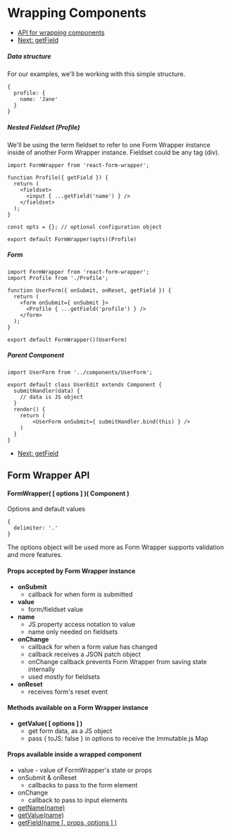 # Wrapping Components

* [API for wrapping components](#API)
* [Next: getField](./get-field.md)


##### Data structure
For our examples, we'll be working with this simple structure.

```
{
  profile: {
    name: 'Jane'
  }
}
```

##### Nested Fieldset (Profile)
We'll be using the term fieldset to refer to one Form Wrapper instance inside of another
Form Wrapper instance.  Fieldset could be any tag (div).

```
import FormWrapper from 'react-form-wrapper';

function Profile({ getField }) {
  return (
    <fieldset>
      <input { ...getField('name') } />
    </fieldset>
  );
}

const opts = {}; // optional configuration object

export default FormWrapper(opts)(Profile)

```

##### Form

```
import FormWrapper from 'react-form-wrapper';
import Profile from './Profile';

function UserForm({ onSubmit, onReset, getField }) {
  return (
    <form onSubmit={ onSubmit }>
      <Profile { ...getField('profile') } />
    </form>
  );
}

export default FormWrapper()(UserForm)

```

##### Parent Component

```
import UserForm from '../components/UserForm';

export default class UserEdit extends Component {
  submitHandler(data) {
    // data is JS object
  }
  render() {
    return (
        <UserForm onSubmit={ submitHandler.bind(this) } />
    )
  }
}
```

* [Next: getField](./get-field.md)


## <a name="API"></a>Form Wrapper API

#### FormWrapper( [ options ] )( Component )

Options and default values
```
{
  delimiter: '.'
}
```

The options object will be used more as Form Wrapper supports validation and more features.


#### Props accepted by Form Wrapper instance

* **onSubmit**
  * callback for when form is submitted
* **value**
  * form/fieldset value
* **name**
  * JS property access notation to value
  * name only needed on fieldsets
* **onChange**
  * callback for when a form value has changed
  * callback receives a JSON patch object
  * onChange callback prevents Form Wrapper from saving state internally
  * used mostly for fieldsets
* **onReset**
  * receives form's reset event


#### Methods available on a Form Wrapper instance

  * **getValue( [ options ] )**
    * get form data, as a JS object
    * pass { toJS: false } in options to receive the Immutable.js Map


#### Props available inside a wrapped component

  * value - value of FormWrapper's state or props
  * onSubmit & onReset
    * callbacks to pass to the form element
  * onChange
    * callback to pass to input elements
  * [getName(name)](./get-name.md)
  * [getValue(name)](./get-value.md)
  * [getField(name [, props, options ] )]('./get-field')
